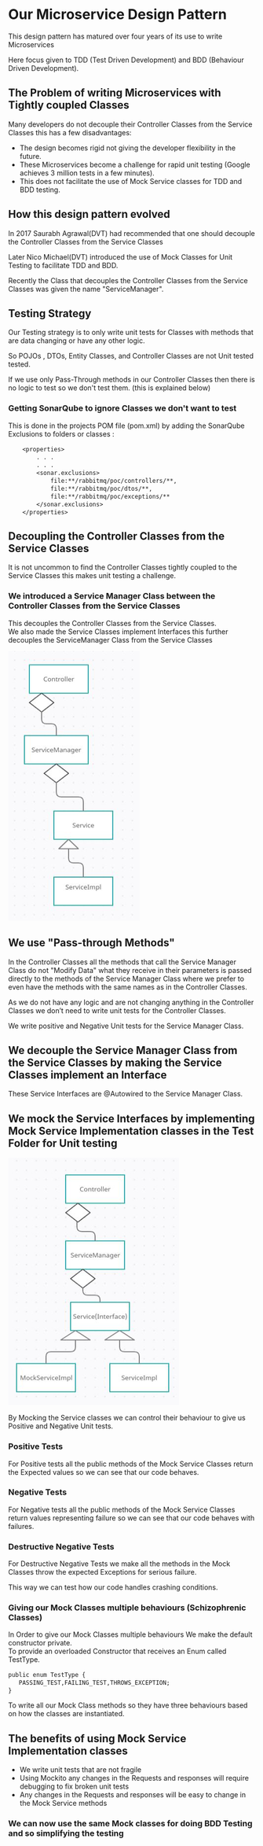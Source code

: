 # Our Microservice Design Pattern
This design pattern has matured over four years of its use to write Microservices   

Here focus given to TDD (Test Driven Development) and BDD (Behaviour Driven Development).

## The Problem of writing Microservices with Tightly coupled Classes
Many developers do not decouple their Controller Classes from the Service Classes this has a few disadvantages:

  * The design becomes rigid not giving the developer flexibility in the future.
  * These Microservices become a challenge for rapid unit testing (Google achieves 3 million tests in a few minutes).
  * This does not facilitate the use of Mock Service classes for TDD and BDD testing. 

## How this design pattern evolved 
In 2017 Saurabh Agrawal(DVT) had recommended that one should decouple the Controller Classes from the Service Classes

Later Nico Michael(DVT) introduced the use of Mock Classes for Unit Testing to facilitate TDD and BDD.

Recently the Class that decouples the  Controller Classes from the Service Classes was given the name "ServiceManager".

## Testing Strategy
Our Testing strategy is to only write unit tests for Classes with methods that are data changing or have any other logic.

So POJOs , DTOs, Entity Classes, and Controller Classes are not Unit tested tested.

If we use only Pass-Through methods in our Controller Classes then there is no logic to test so we don't test them.
(this is explained below)

### Getting SonarQube to ignore Classes we don't want to test
This is done in the projects POM file (pom.xml) by adding the SonarQube Exclusions to folders or classes :

```
	<properties>
		. . . 
		. . .
		<sonar.exclusions>
			file:**/rabbitmq/poc/controllers/**,
			file:**/rabbitmq/poc/dtos/**,
			file:**/rabbitmq/poc/exceptions/**
		</sonar.exclusions>
	</properties>
```

## Decoupling the Controller Classes from the Service Classes
It is not uncommon to find the Controller Classes tightly coupled to the Service Classes this makes unit testing a challenge.

### We introduced a Service Manager Class between the Controller Classes from the Service Classes
This decouples the Controller Classes from the Service Classes.   
We also made the Service Classes implement Interfaces this further decouples the ServiceManager Class from the Service Classes

![MicroserviceDesignPattern](https://github.com/nic0michael/RabbitMQProducerMicroservice/blob/master/MicroserviceDesignPattern.JPG)

## We use "Pass-through Methods"
In the Controller Classes all the methods that call the Service Manager Class do not "Modify Data" what they receive in their  parameters is passed directly to the methods of the Service Manager Class where we prefer to even have the methods with the same names as in the Controller Classes.

As we do not have any logic and are not changing anything in the Controller Classes we don’t need to write unit tests for the Controller Classes.

We write positive and Negative Unit tests for the Service Manager Class.

## We decouple the Service Manager Class from the Service Classes by making the Service Classes implement an Interface
These Service Interfaces are @Autowired to the Service Manager Class.

## We mock the Service Interfaces by implementing Mock Service Implementation classes in the Test Folder for Unit testing

![MicroserviceDesignPatternTDDandBDD](https://github.com/nic0michael/RabbitMQProducerMicroservice/blob/master/MicroserviceDesignPatternTDDandBDD.JPG)

By Mocking the Service classes we can control their behaviour to give us  Positive and Negative Unit tests.
  
### Positive Tests
For Positive tests all the public methods of the Mock Service Classes return the Expected values so we can see that our code behaves.

### Negative Tests
For Negative tests all the public methods of the Mock Service Classes return values representing failure so we can see that our code behaves with failures.

### Destructive Negative Tests
For Destructive Negative Tests we make all the methods in the Mock Classes throw the expected Exceptions for serious  failure.

This way we can test how our code handles crashing conditions.

### Giving our Mock Classes multiple behaviours (Schizophrenic Classes)
In Order to give our Mock Classes multiple behaviours We make the default constructor private.  
To provide an overloaded Constructor that receives an Enum called TestType.

    public enum TestType {
	   PASSING_TEST,FAILING_TEST,THROWS_EXCEPTION;
    }
 
To write all our Mock Class methods so they have three behaviours based on how the classes are instantiated.

## The benefits of using Mock Service Implementation classes
  * We write unit tests that are not fragile 
  * Using Mockito any changes in the Requests and responses will require debugging to fix broken unit tests
  * Any changes in the Requests and responses will be easy to change in the Mock Service methods
  
### We can now use the same Mock classes for doing BDD Testing and so simplifying the testing
